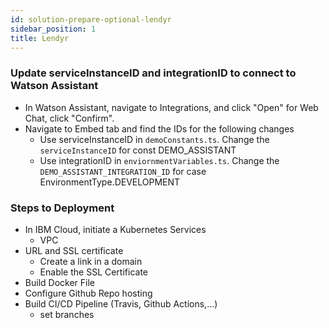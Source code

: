 ```yaml
---
id: solution-prepare-optional-lendyr
sidebar_position: 1
title: Lendyr
---
```

### Update serviceInstanceID and integrationID to connect to Watson Assistant
- In Watson Assistant, navigate to Integrations, and click "Open" for Web Chat, click "Confirm".
- Navigate to Embed tab and find the IDs for the following changes
    - Use serviceInstanceID in `demoConstants.ts`. Change the `serviceInstanceID` for const DEMO_ASSISTANT
    - Use integrationID in `enviornmentVariables.ts`. Change the `DEMO_ASSISTANT_INTEGRATION_ID` for case EnvironmentType.DEVELOPMENT

### Steps to Deployment
- In IBM Cloud, initiate a Kubernetes Services
    - VPC
- URL and SSL certificate
    - Create a link in a domain
    - Enable the SSL Certificate
- Build Docker File
- Configure Github Repo hosting
- Build CI/CD Pipeline (Travis, Github Actions,...)
    - set branches
